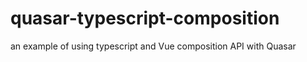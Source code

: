 # quasar-typescript-composition
 an example of using typescript and Vue composition API with Quasar
